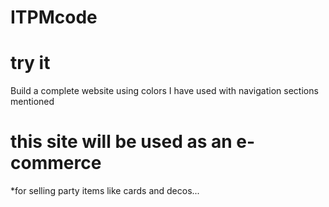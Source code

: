 # ITPMcode
# try it
Build a complete website using colors I have used with navigation sections mentioned

# this site will be used as an e-commerce 
*for selling party items like cards and decos...
